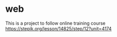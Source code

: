 # web

This is a project to follow online training course https://stepik.org/lesson/14825/step/12?unit=4174
